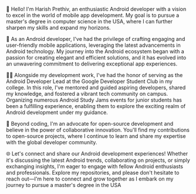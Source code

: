 👋 Hello! I'm Harish Prethiv, an enthusiastic Android developer with a vision to excel in the world of mobile app development. My goal is to pursue a master's degree in computer science in the USA, where I can further sharpen my skills and expand my horizons.

📱 As an Android developer, I've had the privilege of crafting engaging and user-friendly mobile applications, leveraging the latest advancements in Android technology. My journey into the Android ecosystem began with a passion for creating elegant and efficient solutions, and it has evolved into an unwavering commitment to delivering exceptional app experiences.

👨‍💻 Alongside my development work, I've had the honor of serving as the Android Developer Lead at the Google Developer Student Club in my college. In this role, I've mentored and guided aspiring developers, shared my knowledge, and fostered a vibrant tech community on campus. Organizing numerous Android Study Jams events for junior students has been a fulfilling experience, enabling them to explore the exciting realm of Android development under my guidance.

🚀 Beyond coding, I'm an advocate for open-source development and believe in the power of collaborative innovation. You'll find my contributions to open-source projects, where I continue to learn and share my expertise with the global developer community.

🌐 Let's connect and share our Android development experiences! Whether it's discussing the latest Android trends, collaborating on projects, or simply exchanging insights, I'm eager to engage with fellow Android enthusiasts and professionals. Explore my repositories, and please don't hesitate to reach out—I'm here to connect and grow together as I embark on my journey to pursue a master's degree in the USA
